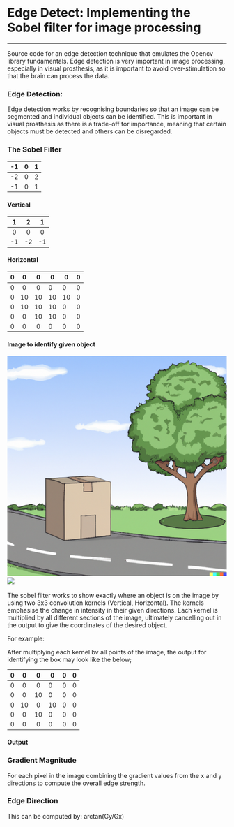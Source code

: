 # Edge Detect: Implementing the Sobel filter for image processing

---

Source code for an edge detection technique that emulates the Opencv library fundamentals. Edge detection is very important in image processing, especially in visual prosthesis, as it is important to avoid over-stimulation so that the brain can process the data. 

### Edge Detection: 

Edge detection works by recognising boundaries so that an image can be segmented and individual objects can be identified. This is important in visual prosthesis as there is a trade-off for importance, meaning that certain objects must be detected and others can be disregarded. 

### The Sobel Filter

| -1  |  0  |  1  |      
|:---:|:---:|:---:|
| -2  |  0  |  2  |
| -1  |  0  |  1  |

#### Vertical


|  1  |  2  |  1  |
|:---:|:---:|:---:|
|  0  |  0  |  0  |
| -1  | -2  | -1  |

#### Horizontal


|  0  |  0  |  0  | 0   | 0   | 0   |
|:---:|:---:|:---:|-----|-----|-----|
|  0  |  0  |  0  | 0   | 0   | 0   |
|  0  | 10  | 10  | 10  | 10  | 0   |
|  0  | 10  | 10  | 10  | 0   | 0   |
|  0  |  0  | 10  | 10  | 0   | 0   |
|  0  |  0  |  0  | 0   | 0   |  0  |

#### Image to identify given object


![plot](cartoon.png)   ![](../../Desktop/output.png)


The sobel filter works to show exactly where an object is on the image by using two 3x3 convolution kernels (Vertical, Horizontal). The kernels emphasise the change in intensity in their given directions. 
Each kernel is multiplied by all different sections of the image, ultimately cancelling out in the output to give the coordinates of the desired object. 

For example: 

After multiplying each kernel bv all points of the image, the output for identifying the box may look like the below; 



|  0  |  0  |  0  | 0   | 0   | 0   |
|:---:|:---:|:---:|-----|-----|-----|
|  0  |  0  |  0  | 0   | 0   | 0   |
|  0  |  0  | 10  | 0   | 0   | 0   |
|  0  | 10  |  0  | 10  | 0   | 0   |
|  0  |  0  | 10  | 0   | 0   | 0   |
|  0  |  0  |  0  | 0   | 0   |  0  |

#### Output

### Gradient Magnitude

For each pixel in the image combining the gradient values from the x and y directions to compute the overall edge strength. 


### Edge Direction 

This can be computed by: arctan(Gy/Gx)
